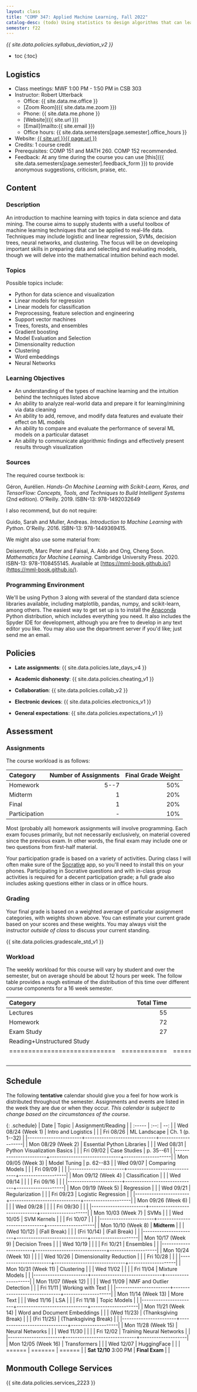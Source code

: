 ```yaml
---
layout: class
title: "COMP 347: Applied Machine Learning, Fall 2022"
catalog-desc: (todo) Using statistics to design algorithms that can learn from data.
semester: f22
---
```


*{{ site.data.policies.syllabus_deviation_v2 }}*

* toc
{:toc}

## Logistics

* Class meetings: MWF 1:00 PM - 1:50 PM in CSB 303
* Instructor: Robert Utterback
  * Office: {{ site.data.me.office }}
  * [Zoom Room]({{ site.data.me.zoom }})
  * Phone: {{ site.data.me.phone }}
  * [Website]({{ site.url }})
  * [Email](mailto:{{ site.email }})
  * Office hours: {{ site.data.semesters[page.semester].office_hours }}
* Website: <a href="{{ site.url }}{{ page.url }}">{{ site.url }}{{ page.url }}</a>
* Credits: 1 course credit
* Prerequisites: COMP 151 and MATH 260. COMP 152 recommended.
* Feedback: At any time during the course you can use
  [this]({{ site.data.semesters[page.semester].feedback_form }}) to provide
  anonymous suggestions, criticism, praise, etc.

## Content

### Description

An introduction to machine learning with topics in data science and
data mining. The course aims to supply students with a useful toolbox
of machine learning techniques that can be applied to real-life
data. Techniques may include logistic and linear regression, SVMs,
decision trees, neural networks, and clustering. The focus will be on
developing important skills in preparing data and selecting and
evaluating models, though we will delve into the mathematical
intuition behind each model.

### Topics

Possible topics include:

* Python for data science and visualization
* Linear models for regression
* Linear models for classification
* Preprocessing, feature selection and engineering
* Support vector machines
* Trees, forests, and ensembles
* Gradient boosting
* Model Evaluation and Selection
* Dimensionality reduction
* Clustering
* Word embeddings
* Neural Networks

### Learning Objectives

* An understanding of the types of machine learning and the intuition behind the techniques listed above
* An ability to analyze real-world data and prepare it for learning/mining via data cleaning
* An ability to add, remove, and modify data features and evaluate their effect on ML models
* An ability to compare and evaluate the performance of several ML models on a particular dataset
* An ability to communicate algorithmic findings and effectively present results through visualization

### Sources

The required course textbook is:

Géron, Aurélien. *Hands-On Machine Learning with Scikit-Learn, Keras,
and TensorFlow: Concepts, Tools, and Techniques to Build Intelligent
Systems* (2nd edition). O'Reilly. 2019. ISBN-13: 978-1492032649

I also recommend, but do not require:

Guido, Sarah and Muller, Andreas. *Introduction to Machine Learning
with Python*. O'Reilly. 2016. ISBN-13: 978-1449369415.

We might also use some material from:

Deisenroth, Marc Peter and Faisal, A. Aldo and Ong, Cheng
Soon. *Mathematics for Machine Learning*. Cambridge University
Press. 2020. ISBN-13: 978-1108455145. Available at
[https://mml-book.github.io/](https://mml-book.github.io/).

### Programming Environment

We'll be using Python 3 along with several of the standard data
science libraries available, including matplotlib, pandas, numpy, and
scikit-learn, among others. The easiest way to get set up is to
install the [Anaconda](https://www.anaconda.com/) Python distribution,
which includes everything you need. It also includes the Spyder IDE
for development, although you are free to develop in any text editor
you like. You may also use the department server if you'd like; just
send me an email.

## Policies

* **Late assignments**: {{ site.data.policies.late_days_v4 }}

* **Academic dishonesty**: {{ site.data.policies.cheating_v1 }}

* **Collaboration**: {{ site.data.policies.collab_v2 }}

* **Electronic devices**: {{ site.data.policies.electronics_v1 }}

* **General expectations**: {{ site.data.policies.expectations_v1 }}

## Assessment

### Assignments

The course workload is as follows:

| Category      | Number of Assignments | Final Grade Weight |
| :-----        |              -------: |                 -: |
| Homework      |                  5--7 |                50% |
| Midterm       |                     1 |                20% |
| Final         |                     1 |                20% |
| Participation |                     - |                10% |

Most (probably all) homework assignments will involve
programming. Each exam focuses primarily, but not necessarily
exclusively, on material covered since the previous exam. In other
words, the final exam may include one or two questions from first-half
material.

Your participation grade is based on a variety of activities. During
class I will often make sure of the
[Socrative](https://socrative.com/) app, so you'll need to install
this on your phones. Participating in Socrative questions and with
in-class group activities is required for a decent participation
grade; a full grade also includes asking questions either in class or
in office hours.

### Grading

Your final grade is based on a weighted average of particular
assignment categories, with weights shown above. You can estimate your
current grade based on your scores and these weights. You may always
visit the instructor *outside of class* to discuss your current
standing.

{{ site.data.policies.gradescale_std_v1 }}

### Workload

The weekly workload for this course will vary by student and over the
semester, but on average should be about 12 hours per week. The follow
table provides a rough estimate of the distribution of this time over
different course components for a 16 week semester.

| Category                     |   Total Time |     Time/Week (Hours) |
| :-----                       |     -------: |    -----------------: |
| Lectures                     |           55 |                   2.5 |
| Homework                     |           72 |                   4.5 |
| Exam Study                   |           27 |                   1.5 |
| Reading+Unstructured Study   |              |                   2.5 |
| ============================ | ============ | ===================== |
|                              |              |                    11 |

## Schedule
The following **tentative** calendar should give you a feel for how
work is distributed throughout the semester. Assignments and events
are listed in the week they are due or when they occur. *This calendar
is subject to change based on the circumstances of the course*.

<!-- (let* ((start-date (org-read-date nil nil "2018-08-21")) -->
<!--        (end-date (org-read-date nil nil "2018-12-05")) -->
<!--        (days (list "Mon" "Tue" "Wed" "Fri")) -->
<!--        (current start-date)) -->
<!--   (while (string< current end-date) -->
<!--     (let* ((time (org-time-string-to-time current)) -->
<!--            (day (format-time-string "%a" time))) -->
<!--       (if (member day days) -->
<!--           (princ (concat (format-time-string "%a %m/%d" time) "\n")))) -->
<!--     (setq current (org-read-date nil nil "++1" nil (org-time-string-to-time current))))) -->

{: .schedule}
| Date                  | Topic                        | Assignment/Reading |
| :-----                | :--:                         | --:                |
| Wed 08/24 (Week 1)    | Intro and Logistics          |                    |
| Fri 08/26             | ML Landscape                 | Ch. 1 (p. 1--32)   |
|-----------------------+------------------------------+--------------------|
| Mon 08/29 (Week 2)    | Essential Python Libraries   |                    |
| Wed 08/31             | Python Visualization Basics  |                    |
| Fri 09/02             | Case Studies                 | p. 35--61          |
|-----------------------+------------------------------+--------------------|
| Mon 09/05 (Week 3)    | Model Tuning                 | p. 62--83          |
| Wed 09/07             | Comparing Models             |                    |
| Fri 09/09             |                              |                    |
|-----------------------+------------------------------+--------------------|
| Mon 09/12 (Week 4)    | Classification               |                    |
| Wed 09/14             |                              |                    |
| Fri 09/16             |                              |                    |
|-----------------------+------------------------------+--------------------|
| Mon 09/19 (Week 5)    | Regression                   |                    |
| Wed 09/21             | Regularization               |                    |
| Fri 09/23             | Logistic Regression          |                    |
|-----------------------+------------------------------+--------------------|
| Mon 09/26 (Week 6)    |                              |                    |
| Wed 09/28             |                              |                    |
| Fri 09/30             |                              |                    |
|-----------------------+------------------------------+--------------------|
| Mon 10/03 (Week 7)    | SVMs                         |                    |
| Wed 10/05             | SVM Kernels                  |                    |
| Fri 10/07             |                              |                    |
|-----------------------+------------------------------+--------------------|
| Mon 10/10 (Week 8)    | **Midterm**                  |                    |
| (Wed 10/12)           | (Fall Break)                 |                    |
| (Fri 10/14)           | (Fall Break)                 |                    |
|-----------------------+------------------------------+--------------------|
| Mon 10/17 (Week 9)    | Decision Trees               |                    |
| Wed 10/19             |                              |                    |
| Fri 10/21             | Ensembles                    |                    |
|-----------------------+------------------------------+--------------------|
| Mon 10/24 (Week 10)   |                              |                    |
| Wed 10/26             | Dimensionality Reduction     |                    |
| Fri 10/28             |                              |                    |
|-----------------------+------------------------------+--------------------|
| Mon 10/31 (Week 11)   | Clustering                   |                    |
| Wed 11/02             |                              |                    |
| Fri 11/04             | Mixture Models               |                    |
|-----------------------+------------------------------+--------------------|
| Mon 11/07 (Week 12)   |                              |                    |
| Wed 11/09             | NMF and Outlier Detection    |                    |
| Fri 11/11             | Working with Text            |                    |
|-----------------------+------------------------------+--------------------|
| Mon 11/14 (Week 13)   | More Text                    |                    |
| Wed 11/16             | LSA                          |                    |
| Fri 11/18             | Topic Models                 |                    |
|-----------------------+------------------------------+--------------------|
| Mon 11/21 (Week 14)   | Word and Document Embeddings |                    |
| (Wed 11/23)           | (Thanksgiving Break)         |                    |
| (Fri 11/25)           | (Thanksgiving Break)         |                    |
|-----------------------+------------------------------+--------------------|
| Mon 11/28 (Week 15)   | Neural Networks              |                    |
| Wed 11/30             |                              |                    |
| Fri 12/02             | Training Neural Networks     |                    |
|-----------------------+------------------------------+--------------------|
| Mon 12/05 (Week 16)   | Transformers                 |                    |
| Wed 12/07             | HuggingFace                  |                    |
| ======                | =======                      | ======             |
| **Sat 12/10** 3:00 PM | **Final Exam**               |                    |

## Monmouth College Services

{{ site.data.policies.services_2223 }}

<!-- Local Variables: -->
<!-- eval: (orgtbl-mode) -->
<!-- End: -->
